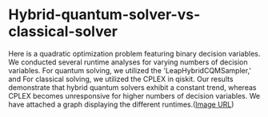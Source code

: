 # Hybrid-quantum-solver-vs-classical-solver
Here is a quadratic optimization problem featuring binary decision variables. We conducted several runtime analyses for varying numbers of decision variables. For quantum solving, we utilized the 'LeapHybridCQMSampler,' and For classical solving, we utilized the CPLEX in qiskit. Our results demonstrate that hybrid quantum solvers exhibit a constant trend, whereas CPLEX becomes unresponsive for higher numbers of decision variables. We have attached a graph displaying the different runtimes.([Image URL](https://github.com/ladan-salimi/Hybrid-quantum-solver-vs-classical-solver/blob/main/Quantum-Cplex.png
)) 

